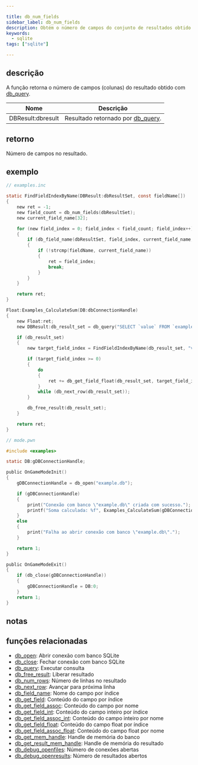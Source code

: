 ```yaml
---

title: db_num_fields
sidebar_label: db_num_fields
description: Obtém o número de campos do conjunto de resultados obtido com `db_query`.
keywords:
  - sqlite
tags: ["sqlite"]

---
```


## descrição

A função retorna o número de campos (colunas) do resultado obtido com [db_query](db_query).

| Nome               | Descrição                                      |
| ------------------ | ---------------------------------------------- |
| DBResult:dbresult | Resultado retornado por [db_query](db_query). |

## retorno

Número de campos no resultado.

## exemplo

```c
// examples.inc

static FindFieldIndexByName(DBResult:dbResultSet, const fieldName[])
{
    new ret = -1;
    new field_count = db_num_fields(dbResultSet);
    new current_field_name[32];

    for (new field_index = 0; field_index < field_count; field_index++)
    {
        if (db_field_name(dbResultSet, field_index, current_field_name, sizeof current_field_name))
        {
            if (!strcmp(fieldName, current_field_name))
            {
                ret = field_index;
                break;
            }
        }
    }

    return ret;
}

Float:Examples_CalculateSum(DB:dbConnectionHandle)
{
    new Float:ret;
    new DBResult:db_result_set = db_query("SELECT `value` FROM `examples`");

    if (db_result_set)
    {
        new target_field_index = FindFieldIndexByName(db_result_set, "value");

        if (target_field_index >= 0)
        {
            do
            {
                ret += db_get_field_float(db_result_set, target_field_index);
            }
            while (db_next_row(db_result_set));
        }

        db_free_result(db_result_set);
    }

    return ret;
}
```

```c
// mode.pwn

#include <examples>

static DB:gDBConnectionHandle;

public OnGameModeInit()
{
    gDBConnectionHandle = db_open("example.db");

    if (gDBConnectionHandle)
    {
        print("Conexão com banco \"example.db\" criada com sucesso.");
        printf("Soma calculada: %f", Examples_CalculateSum(gDBConnectionHandle));
    }
    else
    {
        print("Falha ao abrir conexão com banco \"example.db\".");
    }

    return 1;
}

public OnGameModeExit()
{
    if (db_close(gDBConnectionHandle))
    {
        gDBConnectionHandle = DB:0;
    }
    return 1;
}
```

## notas

## funções relacionadas

* [db_open](db_open): Abrir conexão com banco SQLite
* [db_close](db_close): Fechar conexão com banco SQLite
* [db_query](db_query): Executar consulta
* [db_free_result](db_free_result): Liberar resultado
* [db_num_rows](db_num_rows): Número de linhas no resultado
* [db_next_row](db_next_row): Avançar para próxima linha
* [db_field_name](db_field_name): Nome do campo por índice
* [db_get_field](db_get_field): Conteúdo do campo por índice
* [db_get_field_assoc](db_get_field_assoc): Conteúdo do campo por nome
* [db_get_field_int](db_get_field_int): Conteúdo do campo inteiro por índice
* [db_get_field_assoc_int](db_get_field_assoc_int): Conteúdo do campo inteiro por nome
* [db_get_field_float](db_get_field_float): Conteúdo do campo float por índice
* [db_get_field_assoc_float](db_get_field_assoc_float): Conteúdo do campo float por nome
* [db_get_mem_handle](db_get_mem_handle): Handle de memória do banco
* [db_get_result_mem_handle](db_get_result_mem_handle): Handle de memória do resultado
* [db_debug_openfiles](db_debug_openfiles): Número de conexões abertas
* [db_debug_openresults](db_debug_openresults): Número de resultados abertos
